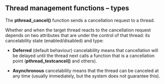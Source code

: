 ## Thread management functions – types

The **pthread_cancel()** function sends a cancellation request to a thread.

Whether and when the target thread reacts to the cancellation request depends on two attributes that are under the control of that thread: its cancelability state (enabled/disabled) and type:

- **Deferred** (default behaviour) cancelability means that cancellation will be delayed until the thread next calls a function that is a cancellation point (**pthread_testcancel()** and others).

- **Asynchronous** cancelability means that the thread can be canceled at any time (usually immediately, but the system does not guarantee this).



